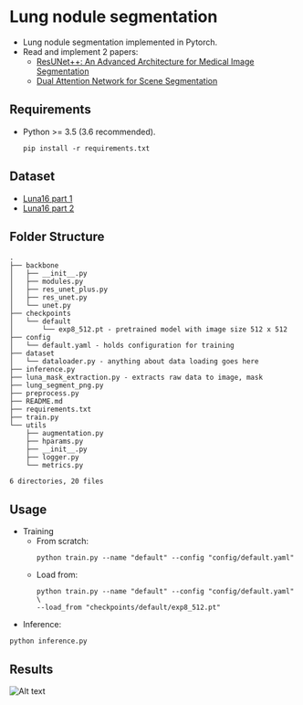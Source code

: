 # Lung nodule segmentation 
* Lung nodule segmentation implemented in Pytorch.
* Read and implement 2 papers: 
    + [ResUNet++: An Advanced Architecture for Medical Image Segmentation](https://arxiv.org/abs/1911.07067)
    + [Dual Attention Network for Scene Segmentation](https://arxiv.org/abs/1809.02983)
## Requirements
* Python >= 3.5 (3.6 recommended).
    ```
    pip install -r requirements.txt
    ```

## Dataset
* [Luna16 part 1](https://zenodo.org/record/3723295)
* [Luna16 part 2](https://zenodo.org/record/4121926)

## Folder Structure
```
.
├── backbone
│   ├── __init__.py 
│   ├── modules.py
│   ├── res_unet_plus.py
│   ├── res_unet.py
│   └── unet.py
├── checkpoints
│   └── default
│       └── exp8_512.pt - pretrained model with image size 512 x 512
├── config
│   └── default.yaml - holds configuration for training
├── dataset
│   └── dataloader.py - anything about data loading goes here
├── inference.py
├── luna_mask_extraction.py - extracts raw data to image, mask
├── lung_segment_png.py
├── preprocess.py
├── README.md
├── requirements.txt
├── train.py
└── utils
    ├── augmentation.py
    ├── hparams.py
    ├── __init__.py
    ├── logger.py
    └── metrics.py

6 directories, 20 files
```
## Usage 
* Training
  + From scratch:
    ```
    python train.py --name "default" --config "config/default.yaml"
    ```
  + Load from: 
    ```
    python train.py --name "default" --config "config/default.yaml" \ 
    --load_from "checkpoints/default/exp8_512.pt"
    ```
* Inference: 
```
python inference.py
```

## Results
![Alt text](image.png)